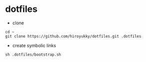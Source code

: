 # dotfiles

- clone
```
cd ~
git clone https://github.com/hiroyukky/dotfiles.git .dotfiles
```

- create symbolic links
```
sh .dotfiles/bootstrap.sh
```

